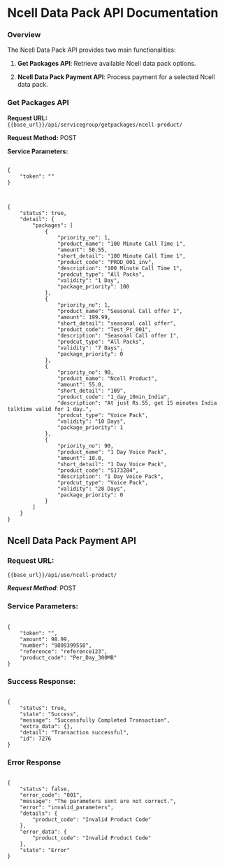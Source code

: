 # Ncell Data Pack API Documentation

### Overview

The Ncell Data Pack API provides two main functionalities:

1. **Get Packages API**: Retrieve available Ncell data pack options.

2. **Ncell Data Pack Payment API**: Process payment for a selected Ncell data pack.

### Get Packages API

**Request URL:**  
`{{base_url}}/api/servicegroup/getpackages/ncell-product/`

**Request Method:** POST

**Service Parameters:**

<pre><code class="json">
{
    "token": "<token>"
}

</code></pre>


<pre><code class="json">
{
    "status": true,
    "detail": {
        "packages": [
            {
                "priority_no": 1,
                "product_name": "100 Minute Call Time 1",
                "amount": 50.55,
                "short_detail": "100 Minute Call Time 1",
                "product_code": "PROD_001_inv",
                "description": "100 Minute Call Time 1",
                "prodcut_type": "All Packs",
                "validity": "1 Day",
                "package_priority": 100
            },
            {
                "priority_no": 1,
                "product_name": "Seasonal Call offer 1",
                "amount": 199.99,
                "short_detail": "seasonal call offer",
                "product_code": "Test_Pr_001",
                "description": "Seasonal Call offer 1",
                "prodcut_type": "All Packs",
                "validity": "7 Days",
                "package_priority": 0
            },
            {
                "priority_no": 90,
                "product_name": "Ncell Product",
                "amount": 55.0,
                "short_detail": "109",
                "product_code": "1_day_10min_India",
                "description": "At just Rs.55, get 15 minutes India talktime valid for 1 day.",
                "prodcut_type": "Voice Pack",
                "validity": "10 Days",
                "package_priority": 1
            },
            {
                "priority_no": 90,
                "product_name": "1 Day Voice Pack",
                "amount": 10.0,
                "short_detail": "1 Day Voice Pack",
                "product_code": "S173284",
                "description": "1 Day Voice Pack",
                "prodcut_type": "Voice Pack",
                "validity": "28 Days",
                "package_priority": 0
            }
        ]
    }
}
</code></pre>

## Ncell Data Pack Payment API

### Request URL:
  ```{{base_url}}/api/use/ncell-product/```

***Request Method***: POST

### Service Parameters:
<pre><code class="json">
{
    "token": "<token>",
    "amount": 98.99,
    "number": "9809399558",
    "reference": "reference123",
    "product_code": "Per_Day_300MB"
}
</code></pre>

### Success Response:

<pre><code class="json">
{
    "status": true,
    "state": "Success",
    "message": "Successfully Completed Transaction",
    "extra_data": {},
    "detail": "Transaction successful",
    "id": 7276
}
</code></pre>

### Error Response

<pre><code class="json">
{
    "status": false,
    "error_code": "001",
    "message": "The parameters sent are not correct.",
    "error": "invalid_parameters",
    "details": {
        "product_code": "Invalid Product Code"
    },
    "error_data": {
        "product_code": "Invalid Product Code"
    },
    "state": "Error"
}

</code></pre>